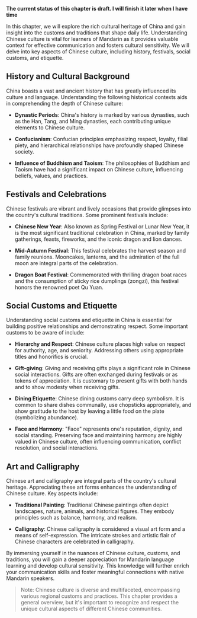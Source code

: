 **The current status of this chapter is draft. I will finish it later when I have time**

In this chapter, we will explore the rich cultural heritage of China and gain insight into the customs and traditions that shape daily life. Understanding Chinese culture is vital for learners of Mandarin as it provides valuable context for effective communication and fosters cultural sensitivity. We will delve into key aspects of Chinese culture, including history, festivals, social customs, and etiquette.

History and Cultural Background
-------------------------------

China boasts a vast and ancient history that has greatly influenced its culture and language. Understanding the following historical contexts aids in comprehending the depth of Chinese culture:

* **Dynastic Periods**: China's history is marked by various dynasties, such as the Han, Tang, and Ming dynasties, each contributing unique elements to Chinese culture.

* **Confucianism**: Confucian principles emphasizing respect, loyalty, filial piety, and hierarchical relationships have profoundly shaped Chinese society.

* **Influence of Buddhism and Taoism**: The philosophies of Buddhism and Taoism have had a significant impact on Chinese culture, influencing beliefs, values, and practices.

Festivals and Celebrations
--------------------------

Chinese festivals are vibrant and lively occasions that provide glimpses into the country's cultural traditions. Some prominent festivals include:

* **Chinese New Year**: Also known as Spring Festival or Lunar New Year, it is the most significant traditional celebration in China, marked by family gatherings, feasts, fireworks, and the iconic dragon and lion dances.

* **Mid-Autumn Festival**: This festival celebrates the harvest season and family reunions. Mooncakes, lanterns, and the admiration of the full moon are integral parts of the celebration.

* **Dragon Boat Festival**: Commemorated with thrilling dragon boat races and the consumption of sticky rice dumplings (zongzi), this festival honors the renowned poet Qu Yuan.

Social Customs and Etiquette
----------------------------

Understanding social customs and etiquette in China is essential for building positive relationships and demonstrating respect. Some important customs to be aware of include:

* **Hierarchy and Respect**: Chinese culture places high value on respect for authority, age, and seniority. Addressing others using appropriate titles and honorifics is crucial.

* **Gift-giving**: Giving and receiving gifts plays a significant role in Chinese social interactions. Gifts are often exchanged during festivals or as tokens of appreciation. It is customary to present gifts with both hands and to show modesty when receiving gifts.

* **Dining Etiquette**: Chinese dining customs carry deep symbolism. It is common to share dishes communally, use chopsticks appropriately, and show gratitude to the host by leaving a little food on the plate (symbolizing abundance).

* **Face and Harmony**: "Face" represents one's reputation, dignity, and social standing. Preserving face and maintaining harmony are highly valued in Chinese culture, often influencing communication, conflict resolution, and social interactions.

Art and Calligraphy
-------------------

Chinese art and calligraphy are integral parts of the country's cultural heritage. Appreciating these art forms enhances the understanding of Chinese culture. Key aspects include:

* **Traditional Painting**: Traditional Chinese paintings often depict landscapes, nature, animals, and historical figures. They embody principles such as balance, harmony, and realism.

* **Calligraphy**: Chinese calligraphy is considered a visual art form and a means of self-expression. The intricate strokes and artistic flair of Chinese characters are celebrated in calligraphy.

By immersing yourself in the nuances of Chinese culture, customs, and traditions, you will gain a deeper appreciation for Mandarin language learning and develop cultural sensitivity. This knowledge will further enrich your communication skills and foster meaningful connections with native Mandarin speakers.
> Note: Chinese culture is diverse and multifaceted, encompassing various regional customs and practices. This chapter provides a general overview, but it's important to recognize and respect the unique cultural aspects of different Chinese communities.
